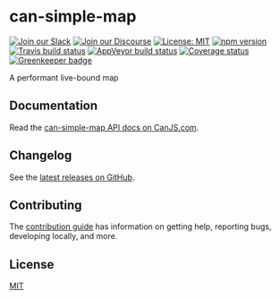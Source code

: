 # can-simple-map

[![Join our Slack](https://img.shields.io/badge/slack-join%20chat-611f69.svg)](https://www.bitovi.com/community/slack?utm_source=badge&utm_medium=badge&utm_campaign=pr-badge&utm_content=badge)
[![Join our Discourse](https://img.shields.io/discourse/https/forums.bitovi.com/posts.svg)](https://forums.bitovi.com/?utm_source=badge&utm_medium=badge&utm_campaign=pr-badge&utm_content=badge)
[![License: MIT](https://img.shields.io/badge/license-MIT-blue.svg)](https://github.com/canjs/can-simple-map/blob/master/LICENSE.md)
[![npm version](https://badge.fury.io/js/can-simple-map.svg)](https://www.npmjs.com/package/can-simple-map)
[![Travis build status](https://travis-ci.org/canjs/can-simple-map.svg?branch=master)](https://travis-ci.org/canjs/can-simple-map)
[![AppVeyor build status](https://ci.appveyor.com/api/projects/status/github/canjs/can-simple-map?branch=master&svg=true)](https://ci.appveyor.com/project/matthewp/can-simple-map)
[![Coverage status](https://coveralls.io/repos/github/canjs/can-simple-map/badge.svg?branch=master)](https://coveralls.io/github/canjs/can-simple-map?branch=master)
[![Greenkeeper badge](https://badges.greenkeeper.io/canjs/can-simple-map.svg)](https://greenkeeper.io/)

A performant live-bound map

## Documentation

Read the [can-simple-map API docs on CanJS.com](https://canjs.com/doc/can-simple-map.html).

## Changelog

See the [latest releases on GitHub](https://github.com/canjs/can-simple-map/releases).

## Contributing

The [contribution guide](https://github.com/canjs/can-simple-map/blob/master/CONTRIBUTING.md) has information on getting help, reporting bugs, developing locally, and more.

## License

[MIT](https://github.com/canjs/can-simple-map/blob/master/LICENSE.md)
